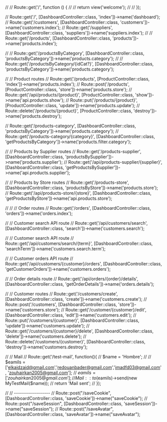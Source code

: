 
// // Route::get('/', function () {
// //     return view('welcome');
// // });

// Route::get('/', [DashboardController::class, 'index'])->name('dashboard');
// Route::get('/customers', [DashboardController::class, 'customers'])->name('customers.index');
// Route::get('/suppliers', [DashboardController::class, 'suppliers'])->name('suppliers.index');
// // Route::get('/products', [DashboardController::class, 'products'])->name('products.index');


// // Route::get('/productsByCategory', [DashboardController::class, 'productsByCategory'])->name('products.category');
// // Route::get('/productsByCategory/{idCat?}', [DashboardController::class, 'productsByCategory'])->name('products.category');


// // Product routes
// Route::get('/products', [ProductController::class, 'index'])->name('products.index');
// Route::post('/products', [ProductController::class, 'store'])->name('products.store');
// Route::get('/api/products/{product}', [ProductController::class, 'show'])->name('api.products.show');
// Route::put('/products/{product}', [ProductController::class, 'update'])->name('products.update');
// Route::delete('/products/{product}', [ProductController::class, 'destroy'])->name('products.destroy');

// Route::get('/products-category', [DashboardController::class, 'productsByCategory'])->name('products.category');
// Route::get('/products-category/{category}', [DashboardController::class, 'getProductsByCategory'])->name('products.filter.category');



// // Products by Supplier routes
// Route::get('/products-supplier', [DashboardController::class, 'productsBySupplier'])->name('products.supplier');
// Route::get('/api/products-supplier/{supplier}', [DashboardController::class, 'getProductsBySupplier'])->name('api.products.supplier');



// // Products by Store routes
// Route::get('/products-store', [DashboardController::class, 'productsByStore'])->name('products.store');
// Route::get('/api/products-store/{store}', [DashboardController::class, 'getProductsByStore'])->name('api.products.store');




// // // Order routes
// Route::get('/orders', [DashboardController::class, 'orders'])->name('orders.index');


// // Customer search API route
// Route::get('/api/customers/search', [DashboardController::class, 'search'])->name('customers.search');

// // Customer search API route
// Route::get('/api/customers/search/{term}', [DashboardController::class, 'searchTerm'])->name('customers.search.term');


// // Customer orders API route
// Route::get('/api/customers/{customer}/orders', [DashboardController::class, 'getCustomerOrders'])->name('customers.orders');

// // Order details route
// Route::get('/api/orders/{order}/details', [DashboardController::class, 'getOrderDetails'])->name('orders.details');




// // Customer routes
// Route::get('/customers/create', [DashboardController::class, 'create'])->name('customers.create');
// Route::post('/customers', [DashboardController::class, 'store'])->name('customers.store');
// Route::get('/customer/{customer}/edit', [DashboardController::class, 'edit'])->name('customers.edit');
// Route::put('/customers/{customer}', [DashboardController::class, 'update'])->name('customers.update');
// Route::get('/customers/{customer}/delete', [DashboardController::class, 'delete'])->name('customers.delete');
// Route::delete('/customers/{customer}', [DashboardController::class, 'destroy'])->name('customers.destroy');




// // Mail
// Route::get('/test-mail', function(){
//     $name = 'Hombre';
//     // $eamils = ['elkaidzaid@gmail.com','redouanbader@gmail.com','imadfd03@gmail.com', 'zouhairkan2005@gmail.com'];
//     $eamils = ['zouhairkan2005@gmail.com'];
//     Mail::to($eamils)->send(new MyTestMail($name));
//     return 'Mail sent';
// });



// // ------------------
// Route::post("/saveCookie", [DashboardController::class, 'saveCookie'])->name("saveCookie");
// Route::post("/saveSession", [DashboardController::class, 'saveSession'])->name("saveSession");
// Route::post("/saveAvatar", [DashboardController::class, 'saveAvatar'])->name("saveAvatar");
